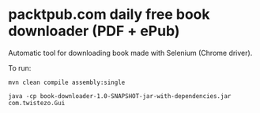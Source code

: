 # packtpub.com daily free book downloader (PDF + ePub)

Automatic tool for downloading book made with Selenium (Chrome driver).

To run:

`mvn clean compile assembly:single`

`java -cp book-downloader-1.0-SNAPSHOT-jar-with-dependencies.jar com.twistezo.Gui`